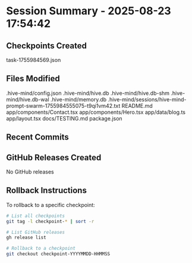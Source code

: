 # Session Summary - 2025-08-23 17:54:42

## Checkpoints Created
task-1755984569.json

## Files Modified
.hive-mind/config.json
.hive-mind/hive.db
.hive-mind/hive.db-shm
.hive-mind/hive.db-wal
.hive-mind/memory.db
.hive-mind/sessions/hive-mind-prompt-swarm-1755984555075-t9qi1vm42.txt
README.md
app/components/Contact.tsx
app/components/Hero.tsx
app/data/blog.ts
app/layout.tsx
docs/TESTING.md
package.json

## Recent Commits


## GitHub Releases Created
No GitHub releases

## Rollback Instructions
To rollback to a specific checkpoint:
```bash
# List all checkpoints
git tag -l checkpoint-* | sort -r

# List GitHub releases
gh release list

# Rollback to a checkpoint
git checkout checkpoint-YYYYMMDD-HHMMSS
```
